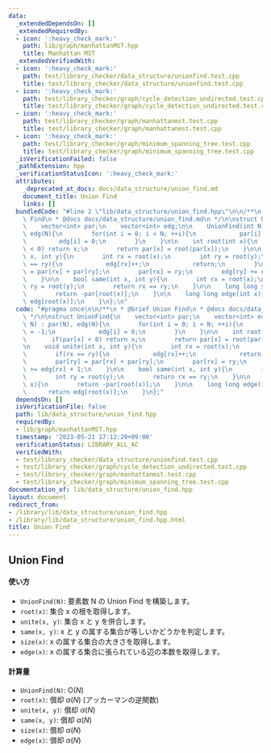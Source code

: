 ```yaml
---
data:
  _extendedDependsOn: []
  _extendedRequiredBy:
  - icon: ':heavy_check_mark:'
    path: lib/graph/manhattanMST.hpp
    title: Manhattan MST
  _extendedVerifiedWith:
  - icon: ':heavy_check_mark:'
    path: test/library_checker/data_structure/unionfind.test.cpp
    title: test/library_checker/data_structure/unionfind.test.cpp
  - icon: ':heavy_check_mark:'
    path: test/library_checker/graph/cycle_detection_undirected.test.cpp
    title: test/library_checker/graph/cycle_detection_undirected.test.cpp
  - icon: ':heavy_check_mark:'
    path: test/library_checker/graph/manhattanmst.test.cpp
    title: test/library_checker/graph/manhattanmst.test.cpp
  - icon: ':heavy_check_mark:'
    path: test/library_checker/graph/minimum_spanning_tree.test.cpp
    title: test/library_checker/graph/minimum_spanning_tree.test.cpp
  _isVerificationFailed: false
  _pathExtension: hpp
  _verificationStatusIcon: ':heavy_check_mark:'
  attributes:
    _deprecated_at_docs: docs/data_structure/union_find.md
    document_title: Union Find
    links: []
  bundledCode: "#line 2 \"lib/data_structure/union_find.hpp\"\n\n/**\n * @brief Union\
    \ Find\n * @docs docs/data_structure/union_find.md\n */\n\nstruct UnionFind{\n\
    \    vector<int> par;\n    vector<int> edg;\n\n    UnionFind(int N) : par(N),\
    \ edg(N){\n        for(int i = 0; i < N; ++i){\n            par[i] = -1;\n   \
    \         edg[i] = 0;\n        }\n    }\n\n    int root(int x){\n        if(par[x]\
    \ < 0) return x;\n        return par[x] = root(par[x]);\n    }\n\n    void unite(int\
    \ x, int y){\n        int rx = root(x);\n        int ry = root(y);\n        if(rx\
    \ == ry){\n            edg[rx]++;\n            return;\n        }\n        par[ry]\
    \ = par[rx] + par[ry];\n        par[rx] = ry;\n        edg[ry] += edg[rx] + 1;\n\
    \    }\n\n    bool same(int x, int y){\n        int rx = root(x);\n        int\
    \ ry = root(y);\n        return rx == ry;\n    }\n\n    long long size(int x){\n\
    \        return -par[root(x)];\n    }\n\n    long long edge(int x){\n        return\
    \ edg[root(x)];\n    }\n};\n"
  code: "#pragma once\n\n/**\n * @brief Union Find\n * @docs docs/data_structure/union_find.md\n\
    \ */\n\nstruct UnionFind{\n    vector<int> par;\n    vector<int> edg;\n\n    UnionFind(int\
    \ N) : par(N), edg(N){\n        for(int i = 0; i < N; ++i){\n            par[i]\
    \ = -1;\n            edg[i] = 0;\n        }\n    }\n\n    int root(int x){\n \
    \       if(par[x] < 0) return x;\n        return par[x] = root(par[x]);\n    }\n\
    \n    void unite(int x, int y){\n        int rx = root(x);\n        int ry = root(y);\n\
    \        if(rx == ry){\n            edg[rx]++;\n            return;\n        }\n\
    \        par[ry] = par[rx] + par[ry];\n        par[rx] = ry;\n        edg[ry]\
    \ += edg[rx] + 1;\n    }\n\n    bool same(int x, int y){\n        int rx = root(x);\n\
    \        int ry = root(y);\n        return rx == ry;\n    }\n\n    long long size(int\
    \ x){\n        return -par[root(x)];\n    }\n\n    long long edge(int x){\n  \
    \      return edg[root(x)];\n    }\n};"
  dependsOn: []
  isVerificationFile: false
  path: lib/data_structure/union_find.hpp
  requiredBy:
  - lib/graph/manhattanMST.hpp
  timestamp: '2023-05-21 17:12:20+09:00'
  verificationStatus: LIBRARY_ALL_AC
  verifiedWith:
  - test/library_checker/data_structure/unionfind.test.cpp
  - test/library_checker/graph/cycle_detection_undirected.test.cpp
  - test/library_checker/graph/manhattanmst.test.cpp
  - test/library_checker/graph/minimum_spanning_tree.test.cpp
documentation_of: lib/data_structure/union_find.hpp
layout: document
redirect_from:
- /library/lib/data_structure/union_find.hpp
- /library/lib/data_structure/union_find.hpp.html
title: Union Find
---
```

## Union Find

#### 使い方

- `UnionFind(N)`: 要素数 N の Union Find を構築します。
- `root(x)`: 集合 x の根を取得します。
- `unite(x, y)`: 集合 x と y を併合します。
- `same(x, y)`: x と y の属する集合が等しいかどうかを判定します。
- `size(x)`: x の属する集合の大きさを取得します。
- `edge(x)`: x の属する集合に張られている辺の本数を取得します。

#### 計算量

- `UnionFind(N)`: $\mathrm{O}(N)$
- `root(x)`: 償却 $\alpha(N)$ (アッカーマンの逆関数)
- `unite(x, y)`: 償却 $\alpha(N)$
- `same(x, y)`: 償却 $\alpha(N)$
- `size(x)`: 償却 $\alpha(N)$
- `edge(x)`: 償却 $\alpha(N)$
